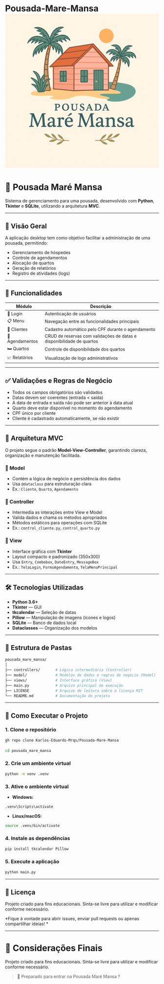 # Pousada-Mare-Mansa![Logo Pousada Maré Mansa](./codigo/LogoPousadaMare.png)

# 🏨 Pousada Maré Mansa

Sistema de gerenciamento para uma pousada, desenvolvido com **Python**, **Tkinter** e **SQLite**, utilizando a arquitetura **MVC**.

---

## 📌 Visão Geral

A aplicação desktop tem como objetivo facilitar a administração de uma pousada, permitindo:

- Gerenciamento de hóspedes  
- Controle de agendamentos  
- Alocação de quartos  
- Geração de relatórios  
- Registro de atividades (logs)

---

## 🧩 Funcionalidades

| Módulo         | Descrição                                                                 |
|----------------|---------------------------------------------------------------------------|
| 🔐 Login       | Autenticação de usuários                                                  |
| 📋 Menu        | Navegação entre as funcionalidades principais                             |
| 👤 Clientes     | Cadastro automático pelo CPF durante o agendamento                       |
| 📅 Agendamentos| CRUD de reservas com validações de datas e disponibilidade de quartos     |
| 🛏️ Quartos     | Controle de disponibilidade dos quartos                                   |
| 📈 Relatórios   | Visualização de logs administrativos                                      |

---

## ✅ Validações e Regras de Negócio

- Todos os campos obrigatórios são validados  
- Datas devem ser coerentes (entrada < saída)  
- A data de entrada e saída não pode ser anterior à data atual  
- Quarto deve estar disponível no momento do agendamento  
- CPF único por cliente  
- Cliente é cadastrado automaticamente, se não existir  

---

## 🧱 Arquitetura MVC

O projeto segue o padrão **Model-View-Controller**, garantindo clareza, organização e manutenção facilitada.

### 🔹 Model

- Contém a lógica de negócio e persistência dos dados  
- Usa `@dataclass` para estruturação clara  
- Ex.: `Cliente`, `Quarto`, `Agendamento`

### 🔹 Controller

- Intermedia as interações entre View e Model  
- Valida dados e chama os métodos apropriados  
- Métodos estáticos para operações com SQLite  
- Ex.: `control_cliente.py`, `control_quarto.py`

### 🔹 View

- Interface gráfica com **Tkinter**  
- Layout compacto e padronizado (350x300)  
- Usa `Entry`, `Combobox`, `DateEntry`, `MessageBox`  
- Ex.: `TelaLogin`, `FormsAgendamento`, `TelaMenuPrincipal`

---

## 🛠️ Tecnologias Utilizadas

- **Python 3.6+**  
- **Tkinter** — GUI  
- **tkcalendar** — Seleção de datas  
- **Pillow** — Manipulação de imagens (ícones e logos)  
- **SQLite** — Banco de dados local  
- **Dataclasses** — Organização dos modelos

---

## 📁 Estrutura de Pastas

```bash
pousada_mare_mansa/
│
├── controllers/       # Lógica intermediária (Controller)
├── model/             # Modelos de dados e regras de negócio (Model)
├── views/             # Interface gráfica (View)
├── main.py            # Arquivo principal de execução
├── LICENSE            # Arquivo de leitura sobre a licença MIT
└── README.md          # Documentação do projeto
```

---

## 🚀 Como Executar o Projeto

### 1. Clone o repositório

```bash
gh repo clone Karlos-Eduardo-Mrqs/Pousada-Mare-Mansa

cd pousada_mare_mansa
```

### 2. Crie um ambiente virtual

```bash
python -m venv .venv
```

### 3. Ative o ambiente virtual

- **Windows:**

```bash
.venv\Scripts\activate
```

- **Linux/macOS:**

```bash
source .venv/bin/activate
```

### 4. Instale as dependências

```bash
pip install tkcalendar Pillow
```

### 5. Execute a aplicação

```bash
python main.py
```

---

## 📄 Licença

Projeto criado para fins educacionais. Sinta-se livre para utilizar e modificar conforme necessário.

*Fique à vontade para abrir issues, enviar pull requests ou apenas compartilhar ideias!
*

---

# 🏁 Considerações Finais

Projeto criado para fins educacionais. Sinta-se livre para utilizar e modificar conforme necessário.

> 🌊 Preparado para entrar na Pousada Maré Mansa ?

